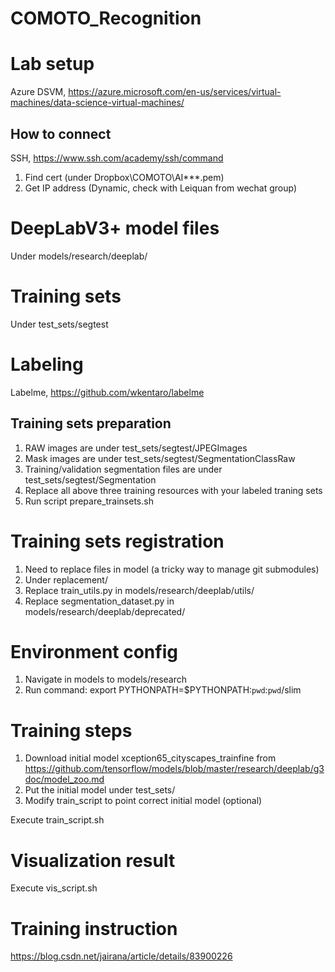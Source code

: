 # COMOTO_Recognition

# Lab setup
Azure DSVM, https://azure.microsoft.com/en-us/services/virtual-machines/data-science-virtual-machines/

## How to connect
SSH, https://www.ssh.com/academy/ssh/command
1. Find cert (under Dropbox\COMOTO\AI\***.pem)
2. Get IP address (Dynamic, check with Leiquan from wechat group)

# DeepLabV3+ model files
Under models/research/deeplab/

# Training sets
Under test_sets/segtest

# Labeling
Labelme, https://github.com/wkentaro/labelme

## Training sets preparation
1. RAW images are under test_sets/segtest/JPEGImages
2. Mask images are under test_sets/segtest/SegmentationClassRaw 
3. Training/validation segmentation files are under test_sets/segtest/Segmentation
4. Replace all above three training resources with your labeled traning sets
4. Run script prepare_trainsets.sh

# Training sets registration
1. Need to replace files in model (a tricky way to manage git submodules)
2. Under replacement/
3. Replace train_utils.py in models/research/deeplab/utils/
4. Replace segmentation_dataset.py in models/research/deeplab/deprecated/ 

# Environment config
1. Navigate in models to models/research
2. Run command: export PYTHONPATH=$PYTHONPATH:`pwd`:`pwd`/slim

# Training steps
1. Download initial model xception65_cityscapes_trainfine from https://github.com/tensorflow/models/blob/master/research/deeplab/g3doc/model_zoo.md
2. Put the initial model under test_sets/
3. Modify train_script to point correct initial model (optional)

Execute train_script.sh

# Visualization result
Execute vis_script.sh

# Training instruction
https://blog.csdn.net/jairana/article/details/83900226
